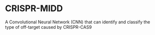 # CRISPR-MIDD
A Convolutional Neural Network (CNN) that can identify and classify the type of off-target caused by CRISPR-CAS9
